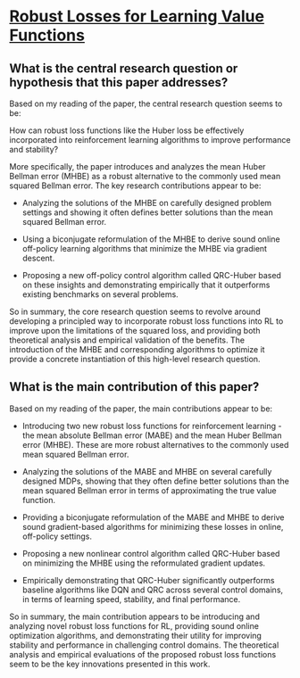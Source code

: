 # [Robust Losses for Learning Value Functions](https://arxiv.org/abs/2205.08464v2)

## What is the central research question or hypothesis that this paper addresses?

 Based on my reading of the paper, the central research question seems to be:

How can robust loss functions like the Huber loss be effectively incorporated into reinforcement learning algorithms to improve performance and stability? 

More specifically, the paper introduces and analyzes the mean Huber Bellman error (MHBE) as a robust alternative to the commonly used mean squared Bellman error. The key research contributions appear to be:

- Analyzing the solutions of the MHBE on carefully designed problem settings and showing it often defines better solutions than the mean squared Bellman error.

- Using a biconjugate reformulation of the MHBE to derive sound online off-policy learning algorithms that minimize the MHBE via gradient descent.

- Proposing a new off-policy control algorithm called QRC-Huber based on these insights and demonstrating empirically that it outperforms existing benchmarks on several problems.

So in summary, the core research question seems to revolve around developing a principled way to incorporate robust loss functions into RL to improve upon the limitations of the squared loss, and providing both theoretical analysis and empirical validation of the benefits. The introduction of the MHBE and corresponding algorithms to optimize it provide a concrete instantiation of this high-level research question.


## What is the main contribution of this paper?

 Based on my reading of the paper, the main contributions appear to be:

- Introducing two new robust loss functions for reinforcement learning - the mean absolute Bellman error (MABE) and the mean Huber Bellman error (MHBE). These are more robust alternatives to the commonly used mean squared Bellman error.

- Analyzing the solutions of the MABE and MHBE on several carefully designed MDPs, showing that they often define better solutions than the mean squared Bellman error in terms of approximating the true value function.

- Providing a biconjugate reformulation of the MABE and MHBE to derive sound gradient-based algorithms for minimizing these losses in online, off-policy settings.

- Proposing a new nonlinear control algorithm called QRC-Huber based on minimizing the MHBE using the reformulated gradient updates.

- Empirically demonstrating that QRC-Huber significantly outperforms baseline algorithms like DQN and QRC across several control domains, in terms of learning speed, stability, and final performance.

So in summary, the main contribution appears to be introducing and analyzing novel robust loss functions for RL, providing sound online optimization algorithms, and demonstrating their utility for improving stability and performance in challenging control domains. The theoretical analysis and empirical evaluations of the proposed robust loss functions seem to be the key innovations presented in this work.
